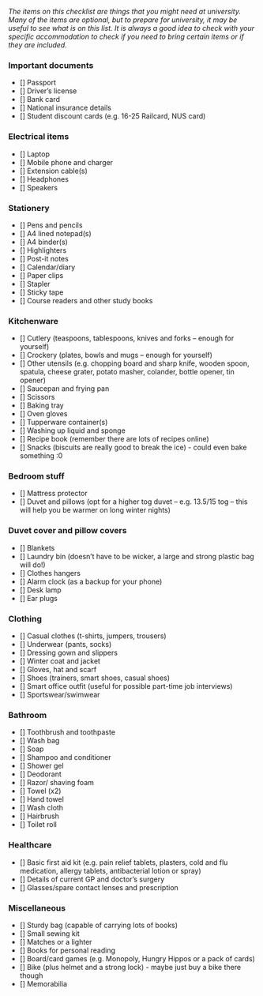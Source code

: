 *The items on this checklist are things that you might need at university. Many of the items are optional, but to prepare for university, it may be useful to see what is on this list. It is always a good idea to check with your specific accommodation to check if you need to bring certain items or if they are included.*
### Important documents
 - [] Passport
 - [] Driver’s license
 - [] Bank card
 - [] National insurance details
 - [] Student discount cards (e.g. 16-25 Railcard, NUS card)
### Electrical items
 - [] Laptop
 - [] Mobile phone and charger
 - [] Extension cable(s)
 - [] Headphones
 - [] Speakers
### Stationery
 - [] Pens and pencils
 - [] A4 lined notepad(s)
 - [] A4 binder(s)
 - [] Highlighters
 - [] Post-it notes
 - [] Calendar/diary
 - [] Paper clips
 - [] Stapler
 - [] Sticky tape
 - [] Course readers and other study books
### Kitchenware
 - [] Cutlery (teaspoons, tablespoons, knives and forks – enough for yourself)
 - [] Crockery (plates, bowls and mugs – enough for yourself)
 - [] Other utensils (e.g. chopping board and sharp knife, wooden spoon, spatula, cheese grater, potato masher, colander, bottle opener, tin opener)
 - [] Saucepan and frying pan
 - [] Scissors
 - [] Baking tray
 - [] Oven gloves
 - [] Tupperware container(s)
 - [] Washing up liquid and sponge
 - [] Recipe book (remember there are lots of recipes online)
 - [] Snacks (biscuits are really good to break the ice) - could even bake something :0
### Bedroom stuff
 - [] Mattress protector
 - [] Duvet and pillows (opt for a higher tog duvet – e.g. 13.5/15 tog – this will help you be warmer on long winter nights)
### Duvet cover and pillow covers
 - [] Blankets
 - [] Laundry bin (doesn’t have to be wicker, a large and strong plastic bag will do!)
 - [] Clothes hangers
 - [] Alarm clock (as a backup for your phone)
 - [] Desk lamp
 - [] Ear plugs
### Clothing
 - [] Casual clothes (t-shirts, jumpers, trousers)
 - [] Underwear (pants, socks)
 - [] Dressing gown and slippers
 - [] Winter coat and jacket
 - [] Gloves, hat and scarf
 - [] Shoes (trainers, smart shoes, casual shoes)
 - [] Smart office outfit (useful for possible part-time job interviews)
 - [] Sportswear/swimwear
### Bathroom
 - [] Toothbrush and toothpaste
 - [] Wash bag
 - [] Soap
 - [] Shampoo and conditioner
 - [] Shower gel
 - [] Deodorant
 - [] Razor/ shaving foam
 - [] Towel (x2)
 - [] Hand towel
 - [] Wash cloth
 - [] Hairbrush
 - [] Toilet roll
### Healthcare
 - [] Basic first aid kit (e.g. pain relief tablets, plasters, cold and flu medication, allergy tablets, antibacterial lotion or spray)
 - [] Details of current GP and doctor’s surgery
 - [] Glasses/spare contact lenses and prescription
### Miscellaneous
 - [] Sturdy bag (capable of carrying lots of books)
 - [] Small sewing kit
 - [] Matches or a lighter
 - [] Books for personal reading
 - [] Board/card games (e.g. Monopoly, Hungry Hippos or a pack of cards)
 - [] Bike (plus helmet and a strong lock) - maybe just buy a bike there though
 - [] Memorabilia